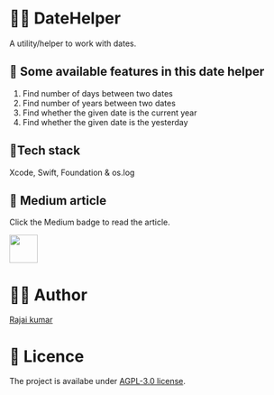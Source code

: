 # 👷🏽 DateHelper

 A utility/helper to work with dates.
 
## 📝 Some available features in this date helper
 1) Find number of days between two dates
 2) Find number of years between two dates
 3) Find whether the given date is the current year
 4) Find whether the given date is the yesterday

## 🥞Tech stack

Xcode, Swift, Foundation & os.log

## 📄 Medium article

Click the Medium badge to read the article.

<a href="https://rajaikumar.medium.com/no-of-days-years-between-two-dates-d40f72e3e8b4"><img src="https://img.shields.io/badge/medium-%2312100E.svg?&style=for-the-badge&logo=medium&logoColor=white" height=50></a> 

# 👨‍💻 Author 
[Rajai kumar](https://github.com/Rajaikumar-iOSDev)

# 🔖 Licence 
The project is availabe under [AGPL-3.0 license](https://github.com/Rajaikumar-iOSDev/DateHelper/blob/main/LICENSE).
